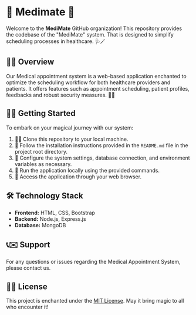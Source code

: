 # 📅 Medimate 📅

Welcome to the **MediMate** GitHub organization! This repository provides the codebase of the "MediMate" system. That is designed to simplify scheduling processes in healthcare. 🩺🪄

## 🌟🌈 Overview

Our Medical appointment system is a web-based application enchanted to optimize the scheduling workflow for both healthcare providers and patients. It offers features such as appointment scheduling, patient profiles, feedbacks and robust security measures. 🚀✨

## 🚀🌠 Getting Started

To embark on your magical journey with our system:

1. 🧙‍♂️ Clone this repository to your local machine.
2. 📜 Follow the installation instructions provided in the `README.md` file in the project root directory.
3. 🔮 Configure the system settings, database connection, and environment variables as necessary.
4. 🏰 Run the application locally using the provided commands.
5. 🌟 Access the application through your web browser.

## 🛠️ Technology Stack

- **Frontend:** HTML, CSS, Bootstrap
- **Backend:** Node.js, Express.js
- **Database:** MongoDB

## 📞✉️ Support

For any questions or issues regarding the Medical Appointment System, please contact us.

## 📝🔮 License

This project is enchanted under the [MIT License](LICENSE). May it bring magic to all who encounter it!
